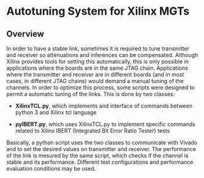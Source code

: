 # Autotuning System for Xilinx MGTs

## Overview
In order to have a stable link, sometimes it is required to tune transmitter and
receiver so attenuations and inferences can be compensated. Although Xilinx
provides tools for setting this automatically, this is only possible in
applications where the boards are in the same JTAG chain. Applications where the
transmitter and receiver are in different boards (and in most cases, in
different JTAG chains) would demand a manual tuning of the channels.  In
order to optimize this process, some scripts were designed to permit a automatic
tuning of the links. This is done by two classes:

- **XilinxTCL.py**, which implements and interface of commands between python
3 and Xilinx tcl language

- **pyIBERT.py**, which uses XilinxTCL.py to implement specific commands related to
Xilinx IBERT (Integrated Bit Error Ratio Tester) tests

Basically, a python script uses the two classes to communicate with Vivado and
to set the desired values on transmitter and receiver. The performance of the
link is mesured by the same script, which checks if the channel is stable and
its performance. Different test configurations and performance evaluation
conditions may be used.
